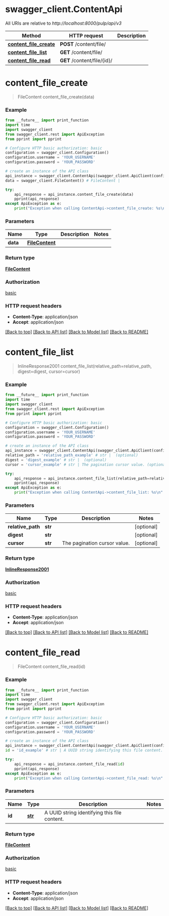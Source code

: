 # swagger_client.ContentApi

All URIs are relative to *http://localhost:8000/pulp/api/v3*

Method | HTTP request | Description
------------- | ------------- | -------------
[**content_file_create**](ContentApi.md#content_file_create) | **POST** /content/file/ | 
[**content_file_list**](ContentApi.md#content_file_list) | **GET** /content/file/ | 
[**content_file_read**](ContentApi.md#content_file_read) | **GET** /content/file/{id}/ | 


# **content_file_create**
> FileContent content_file_create(data)





### Example
```python
from __future__ import print_function
import time
import swagger_client
from swagger_client.rest import ApiException
from pprint import pprint

# Configure HTTP basic authorization: basic
configuration = swagger_client.Configuration()
configuration.username = 'YOUR_USERNAME'
configuration.password = 'YOUR_PASSWORD'

# create an instance of the API class
api_instance = swagger_client.ContentApi(swagger_client.ApiClient(configuration))
data = swagger_client.FileContent() # FileContent | 

try:
    api_response = api_instance.content_file_create(data)
    pprint(api_response)
except ApiException as e:
    print("Exception when calling ContentApi->content_file_create: %s\n" % e)
```

### Parameters

Name | Type | Description  | Notes
------------- | ------------- | ------------- | -------------
 **data** | [**FileContent**](FileContent.md)|  | 

### Return type

[**FileContent**](FileContent.md)

### Authorization

[basic](../README.md#basic)

### HTTP request headers

 - **Content-Type**: application/json
 - **Accept**: application/json

[[Back to top]](#) [[Back to API list]](../README.md#documentation-for-api-endpoints) [[Back to Model list]](../README.md#documentation-for-models) [[Back to README]](../README.md)

# **content_file_list**
> InlineResponse2001 content_file_list(relative_path=relative_path, digest=digest, cursor=cursor)





### Example
```python
from __future__ import print_function
import time
import swagger_client
from swagger_client.rest import ApiException
from pprint import pprint

# Configure HTTP basic authorization: basic
configuration = swagger_client.Configuration()
configuration.username = 'YOUR_USERNAME'
configuration.password = 'YOUR_PASSWORD'

# create an instance of the API class
api_instance = swagger_client.ContentApi(swagger_client.ApiClient(configuration))
relative_path = 'relative_path_example' # str |  (optional)
digest = 'digest_example' # str |  (optional)
cursor = 'cursor_example' # str | The pagination cursor value. (optional)

try:
    api_response = api_instance.content_file_list(relative_path=relative_path, digest=digest, cursor=cursor)
    pprint(api_response)
except ApiException as e:
    print("Exception when calling ContentApi->content_file_list: %s\n" % e)
```

### Parameters

Name | Type | Description  | Notes
------------- | ------------- | ------------- | -------------
 **relative_path** | **str**|  | [optional] 
 **digest** | **str**|  | [optional] 
 **cursor** | **str**| The pagination cursor value. | [optional] 

### Return type

[**InlineResponse2001**](InlineResponse2001.md)

### Authorization

[basic](../README.md#basic)

### HTTP request headers

 - **Content-Type**: application/json
 - **Accept**: application/json

[[Back to top]](#) [[Back to API list]](../README.md#documentation-for-api-endpoints) [[Back to Model list]](../README.md#documentation-for-models) [[Back to README]](../README.md)

# **content_file_read**
> FileContent content_file_read(id)





### Example
```python
from __future__ import print_function
import time
import swagger_client
from swagger_client.rest import ApiException
from pprint import pprint

# Configure HTTP basic authorization: basic
configuration = swagger_client.Configuration()
configuration.username = 'YOUR_USERNAME'
configuration.password = 'YOUR_PASSWORD'

# create an instance of the API class
api_instance = swagger_client.ContentApi(swagger_client.ApiClient(configuration))
id = 'id_example' # str | A UUID string identifying this file content.

try:
    api_response = api_instance.content_file_read(id)
    pprint(api_response)
except ApiException as e:
    print("Exception when calling ContentApi->content_file_read: %s\n" % e)
```

### Parameters

Name | Type | Description  | Notes
------------- | ------------- | ------------- | -------------
 **id** | [**str**](.md)| A UUID string identifying this file content. | 

### Return type

[**FileContent**](FileContent.md)

### Authorization

[basic](../README.md#basic)

### HTTP request headers

 - **Content-Type**: application/json
 - **Accept**: application/json

[[Back to top]](#) [[Back to API list]](../README.md#documentation-for-api-endpoints) [[Back to Model list]](../README.md#documentation-for-models) [[Back to README]](../README.md)

